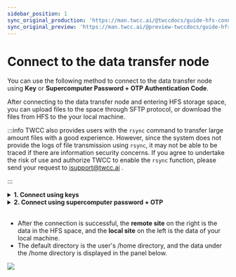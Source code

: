```yaml
---
sidebar_position: 1
sync_original_production: 'https://man.twcc.ai/@twccdocs/guide-hfs-connect-to-data-transfer-node-en' 
sync_original_preview: 'https://man.twcc.ai/@preview-twccdocs/guide-hfs-connect-to-data-transfer-node-en'
---
```


# Connect to the data transfer node

You can use the following method to connect to the data transfer node using **Key** or **Supercomputer Password + OTP Authentication Code**.

After connecting to the data transfer node and entering HFS storage space, you can upload files to the space through SFTP protocol, or download the files from HFS to the your local machine.


:::info
TWCC also provides users with the `rsync` command to transfer large amount files with a good experience. However, since the system does not provide the logs of file transmission using `rsync`, it may not be able to be traced if there are information security concerns. If you agree to undertake the risk of use and authorize TWCC to enable the `rsync` function, please send your request to <ins><a href = "mailto: isupport@twcc.ai">isupport@twcc.ai</a></ins> .

:::


<!-- 1 start -->

<details class="docspoiler">

<summary><b>1. Connect using keys</b></summary>

<br/>

The following example demonstrates with Windows + [<ins>FileZilla</ins>](https://filezilla-project.org) (similar to macOS)

<b>Step 1. Connect to a compute service</b>

- Users of TWCC Interactive Container service can connect to the container through Jupyter Notebook or SSH
- Users of TWCC Scheduled Container, HPC Job, and Taiwania 2 (HPC CLI) can connect to the login node of Taiwania 2 (HPC CLI)

:::info
See the connection method:
- [<ins>Interactive Container</ins>](https://www.twcc.ai/doc?page=container&euqinu=true#%E9%80%A3%E7%B7%9A%E4%BD%BF%E7%94%A8%E6%96%B9%E5%BC%8F)
- [<ins>Taiwania 2 (HPC CLI)</ins>](https://man.twcc.ai/s/B15nJXe-B#2-%E7%99%BB%E5%85%A5%E3%80%8C%E7%99%BB%E5%85%A5%E7%AF%80%E9%BB%9E%E3%80%8D)
:::

<b>Step 2. Save the SSH private key to the local machine</b>

- After logging in, enter the following command to read the SSH private key

```bash
cat ~/.ssh/id_dsa
```
- Take TWCC Interactive Container as an example: open Jupyter Notebook > Terminal.

![](https://cos.twcc.ai/SYS-MANUAL/uploads/upload_83c3e4d93f717d501cbfd619708186b2.png)


- Save the SSH private key to your local machine, copy all the red frame part, open notepad and paste it on (the beginning and ending information must be included).

:::info
macOS：TextEdit software is available
:::
   
```bash
-----BEGIN DSA PRIVATE KEY----- (This line also needs to be copied)
...
...
-----END DSA PRIVATE KEY----- (This line also needs to be copied)
```

![](https://cos.twcc.ai/SYS-MANUAL/uploads/upload_6928c1f27e4b7d521a9382e7bc635473.png)




- Save the notepad: the file location and file name are not limited, the extension name must be **`.ppk`**, and the file type should be changed to **`all files`**.

![](https://cos.twcc.ai/SYS-MANUAL/uploads/upload_ede7b45b32c02a5519e37ffd2240c5dc.png)


<b>Step 3. Log in to the data transfer node with FileZilla + key</b>


- Click the site manager in the upper left corner, add a new site in the lower left corner, and the menu as shown in the figure below will pop up
- For input and selection, refer to the figure below

```
Protocol: SFTP
Host: xdata1.twcc.ai
Logon Type: Key file
User: supercomputer account
Key file: directory of the key file
```
- Click **Connect** to login successfully

![](https://cos.twcc.ai/SYS-MANUAL/uploads/upload_9d5a58f6e3d4055fbf0526684adb8310.png)



</details>

<!-- Space -->

<div style={{height:8+'px'}}></div>

<!-- 2. start -->

<details class="docspoiler">

<summary><b>2. Connect using supercomputer password + OTP </b></summary>

<br/>

In addition to the above login method using the key, HFS can also login using **password + [OTP <i class="fa fa-question-circle fa-question-circle-for-service" aria-hidden="true"></i>](https://man.twcc.ai/@twccdocs/guide-service-hostname-pwd-otp-zh#%E5%8F%96%E5%BE%97-OTP-%E8%AA%8D%E8%AD%89%E7%A2%BC)**. Please refer to the following instructions:
<div style={{height:8+'px'}}></div>

<b>Step 1. Download software that supports SFTP connection and 2-Step verification</b>


Please download and install software that supports SFTP connection and 2-Step verification (e.g., [Filezilla](https://filezilla-project.org/), [Cyberduck](https://cyberduck.io/download/), [WinSCP](https://winscp.net/eng/download.php), etc).
<div style={{height:8+'px'}}></div>

<b>Step 2. Connect to the data transfer node</b>

The following uses [<ins>Filezilla</ins>](https://filezilla-project.org/) as an example of operation. After opening the software:

![](https://cos.twcc.ai/SYS-MANUAL/uploads/upload_b46464ae5d5b17d9b5f07c2cb29c0766.png)


1. Open the **Site Manager** on the upper left
2. Protocol: select **SFTP- SSH File Transfer Protocol**
3. Host: enter **xdata1.twcc.ai**
4. Logon type: select **Interactive**
5. User: enter your supercomputer account


![](https://cos.twcc.ai/SYS-MANUAL/uploads/upload_6af475d537006f37c20a1507621518cf.png)

6. Click **Transfer Settings**
7. To avoid the steps of re-entering the password and OTP every time you transfer files, check **Limit number of simultaneous connections** and set the maximum number of connections to **1**.

:::info
After checking, when multiple files are being transferred, only one file can be transferred at a time. If it is inconvenient for you, it is recommended to connect using the key.

:::

8. Click **Connect**.

<b>Step 3. Enter your supercomputer password and [OTP <i class="fa fa-question-circle fa-question-circle-for-service" aria-hidden="true"></i>](https://man.twcc.ai/@twccdocs/guide-service-hostname-pwd-otp-en#%E5%8F%96%E5%BE%97-OTP-%E8%AA%8D%E8%AD%89%E7%A2%BC) </b>


![](https://cos.twcc.ai/SYS-MANUAL/uploads/upload_3f6b415f290b3987e835b219c3c0d173.png)



9. Enter your supercomputer password
10. Click **Connect**


![](https://cos.twcc.ai/SYS-MANUAL/uploads/upload_41aa3b2d77c946b5025a66710b6d1ae0.png)


11. Enter **OTP**
12. Click **Connect**


:::info
1. [<ins>Forget supercomputer account?</ins>](https://man.twcc.ai/@twccdocs/guide-service-hostname-pwd-otp-en#%E9%87%8D%E7%BD%AE%E4%B8%BB%E6%A9%9F%E5%AF%86%E7%A2%BC)
2. [<ins>Forget password?</ins>](https://man.twcc.ai/@twccdocs/guide-service-hostname-pwd-otp-en#%E9%87%8D%E7%BD%AE%E4%B8%BB%E6%A9%9F%E5%AF%86%E7%A2%BC)
3. [<ins>How to obtain OTP?</ins>](https://man.twcc.ai/@twccdocs/guide-service-hostname-pwd-otp-en#%E5%8F%96%E5%BE%97-OTP-%E8%AA%8D%E8%AD%89%E7%A2%BC)
:::


</details>

<br/>

- After the connection is successful, the **remote site** on the right is the data in the HFS space, and the **local site** on the left is the data of your local machine.
- The default directory is the user's /home directory, and the data under the /home directory is displayed in the panel below.

![](https://cos.twcc.ai/SYS-MANUAL/uploads/upload_a58a52cfa859a15f09f763dc875ecc68.png)

<br/>